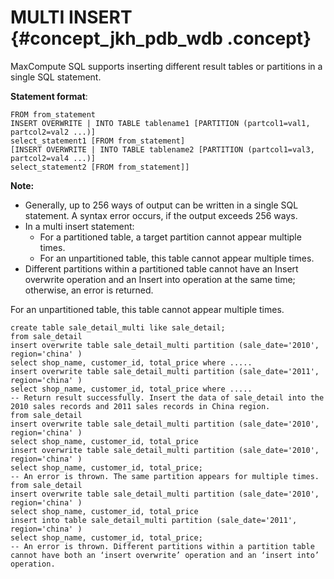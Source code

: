 # MULTI INSERT {#concept_jkh_pdb_wdb .concept}

MaxCompute SQL supports inserting different result tables or partitions in a single SQL statement.

**Statement format**:

```
FROM from_statement
INSERT OVERWRITE | INTO TABLE tablename1 [PARTITION (partcol1=val1, partcol2=val2 ...)]
select_statement1 [FROM from_statement]
[INSERT OVERWRITE | INTO TABLE tablename2 [PARTITION (partcol1=val3, partcol2=val4 ...)]
select_statement2 [FROM from_statement]]
```

**Note:** 

-   Generally, up to 256 ways of output can be written in a single SQL statement. A syntax error occurs, if the output exceeds 256 ways.
-   In a multi insert statement:
    -   For a partitioned table, a target partition cannot appear multiple times.
    -   For an unpartitioned table, this table cannot appear multiple times.
-   Different partitions within a partitioned table cannot have an Insert overwrite operation and an Insert into operation at the same time; otherwise, an error is returned.

For an unpartitioned table, this table cannot appear multiple times.

```
create table sale_detail_multi like sale_detail;
from sale_detail
insert overwrite table sale_detail_multi partition (sale_date='2010', region='china' ) 
select shop_name, customer_id, total_price where .....
insert overwrite table sale_detail_multi partition (sale_date='2011', region='china' )
select shop_name, customer_id, total_price where .....
-- Return result successfully. Insert the data of sale_detail into the 2010 sales records and 2011 sales records in China region.
from sale_detail
insert overwrite table sale_detail_multi partition (sale_date='2010', region='china' )
select shop_name, customer_id, total_price
insert overwrite table sale_detail_multi partition (sale_date='2010', region='china' )
select shop_name, customer_id, total_price;
-- An error is thrown. The same partition appears for multiple times.
from sale_detail
insert overwrite table sale_detail_multi partition (sale_date='2010', region='china' )
select shop_name, customer_id, total_price
insert into table sale_detail_multi partition (sale_date='2011', region='china' )
select shop_name, customer_id, total_price;
-- An error is thrown. Different partitions within a partition table cannot have both an ‘insert overwrite’ operation and an ‘insert into’ operation.
```

